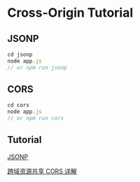 # Cross-Origin Tutorial

## JSONP
```javascript
cd jsonp
node app.js
// or npm run jsonp
```

## CORS
```javascript
cd cors
node app.js
// or npm run cors
```

## Tutorial
[JSONP](https://github.com/shijiatongxue/NoteBook/blob/master/JavaScript%20API/24-jsonp.md)

[跨域资源共享 CORS 详解](https://www.ruanyifeng.com/blog/2016/04/cors.html)
